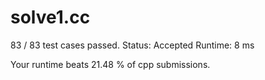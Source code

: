# solve1.cc

83 / 83 test cases passed.
Status: Accepted
Runtime: 8 ms

Your runtime beats 21.48 % of cpp submissions.

